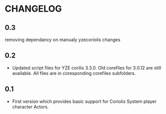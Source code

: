 # CHANGELOG
## 0.3 
removing dependancy on manualy yzecoriolis changes


## 0.2

- Updated script files for YZE corilis 3.3.0. Old corefiles for 3.0.12 are still available. All files are in coresponding corefiles subfolders.

## 0.1

- First version which provides basic support for Coriolis System player character Actors.
